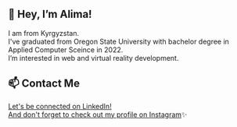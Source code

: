 ## 👋 Hey, I’m Alima! 

I am from Kyrgyzstan.<br />
I've graduated from Oregon State University with bachelor degree in Applied Computer Sceince in 2022.<br />
I’m interested in web and virtual reality development.<br />

## 📫 Contact Me
[Let's be connected on LinkedIn!](https://www.linkedin.com/in/alima-matyeva-88987819a)<br />
[And don't forget to check out my profile on Instagram](https://www.instagram.com/peaceminus15/)✨


<!---
matyevaa/matyevaa is a ✨ special ✨ repository because its `README.md` (this file) appears on your GitHub profile.
You can click the Preview link to take a look at your changes.
--->
